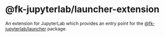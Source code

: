 # @fk-jupyterlab/launcher-extension

An extension for JupyterLab which provides an entry point for the [@fk-jupyterlab/launcher](../launcher) package.
